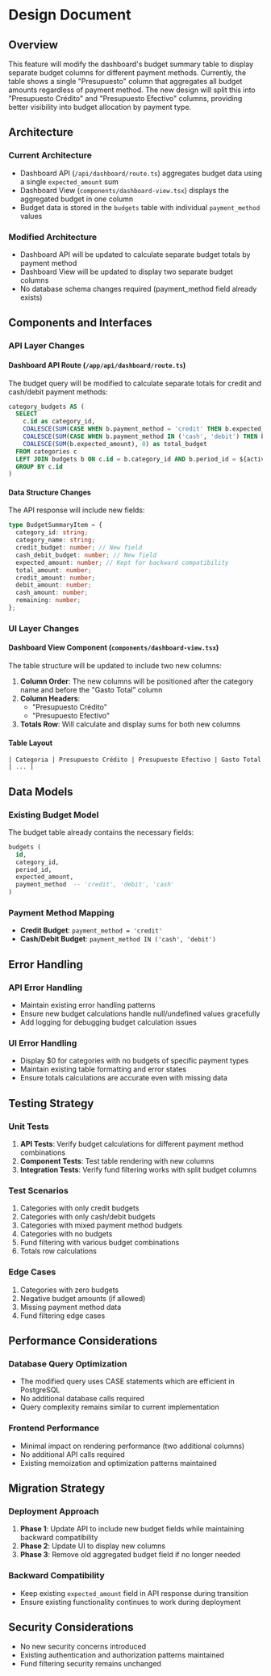 # Design Document

## Overview

This feature will modify the dashboard's budget summary table to display separate budget columns for different payment methods. Currently, the table shows a single "Presupuesto" column that aggregates all budget amounts regardless of payment method. The new design will split this into "Presupuesto Crédito" and "Presupuesto Efectivo" columns, providing better visibility into budget allocation by payment type.

## Architecture

### Current Architecture

- Dashboard API (`/api/dashboard/route.ts`) aggregates budget data using a single `expected_amount` sum
- Dashboard View (`components/dashboard-view.tsx`) displays the aggregated budget in one column
- Budget data is stored in the `budgets` table with individual `payment_method` values

### Modified Architecture

- Dashboard API will be updated to calculate separate budget totals by payment method
- Dashboard View will be updated to display two separate budget columns
- No database schema changes required (payment_method field already exists)

## Components and Interfaces

### API Layer Changes

#### Dashboard API Route (`/app/api/dashboard/route.ts`)

The budget query will be modified to calculate separate totals for credit and cash/debit payment methods:

```sql
category_budgets AS (
  SELECT
    c.id as category_id,
    COALESCE(SUM(CASE WHEN b.payment_method = 'credit' THEN b.expected_amount ELSE 0 END), 0) as credit_budget,
    COALESCE(SUM(CASE WHEN b.payment_method IN ('cash', 'debit') THEN b.expected_amount ELSE 0 END), 0) as cash_debit_budget,
    COALESCE(SUM(b.expected_amount), 0) as total_budget
  FROM categories c
  LEFT JOIN budgets b ON c.id = b.category_id AND b.period_id = ${activePeriod.id}
  GROUP BY c.id
)
```

#### Data Structure Changes

The API response will include new fields:

```typescript
type BudgetSummaryItem = {
  category_id: string;
  category_name: string;
  credit_budget: number; // New field
  cash_debit_budget: number; // New field
  expected_amount: number; // Kept for backward compatibility
  total_amount: number;
  credit_amount: number;
  debit_amount: number;
  cash_amount: number;
  remaining: number;
};
```

### UI Layer Changes

#### Dashboard View Component (`components/dashboard-view.tsx`)

The table structure will be updated to include two new columns:

1. **Column Order**: The new columns will be positioned after the category name and before the "Gasto Total" column
2. **Column Headers**:
   - "Presupuesto Crédito"
   - "Presupuesto Efectivo"
3. **Totals Row**: Will calculate and display sums for both new columns

#### Table Layout

```
| Categoria | Presupuesto Crédito | Presupuesto Efectivo | Gasto Total | ... |
```

## Data Models

### Existing Budget Model

The budget table already contains the necessary fields:

```sql
budgets (
  id,
  category_id,
  period_id,
  expected_amount,
  payment_method  -- 'credit', 'debit', 'cash'
)
```

### Payment Method Mapping

- **Credit Budget**: `payment_method = 'credit'`
- **Cash/Debit Budget**: `payment_method IN ('cash', 'debit')`

## Error Handling

### API Error Handling

- Maintain existing error handling patterns
- Ensure new budget calculations handle null/undefined values gracefully
- Add logging for debugging budget calculation issues

### UI Error Handling

- Display $0 for categories with no budgets of specific payment types
- Maintain existing table formatting and error states
- Ensure totals calculations are accurate even with missing data

## Testing Strategy

### Unit Tests

1. **API Tests**: Verify budget calculations for different payment method combinations
2. **Component Tests**: Test table rendering with new columns
3. **Integration Tests**: Verify fund filtering works with split budget columns

### Test Scenarios

1. Categories with only credit budgets
2. Categories with only cash/debit budgets
3. Categories with mixed payment method budgets
4. Categories with no budgets
5. Fund filtering with various budget combinations
6. Totals row calculations

### Edge Cases

1. Categories with zero budgets
2. Negative budget amounts (if allowed)
3. Missing payment method data
4. Fund filtering edge cases

## Performance Considerations

### Database Query Optimization

- The modified query uses CASE statements which are efficient in PostgreSQL
- No additional database calls required
- Query complexity remains similar to current implementation

### Frontend Performance

- Minimal impact on rendering performance (two additional columns)
- No additional API calls required
- Existing memoization and optimization patterns maintained

## Migration Strategy

### Deployment Approach

1. **Phase 1**: Update API to include new budget fields while maintaining backward compatibility
2. **Phase 2**: Update UI to display new columns
3. **Phase 3**: Remove old aggregated budget field if no longer needed

### Backward Compatibility

- Keep existing `expected_amount` field in API response during transition
- Ensure existing functionality continues to work during deployment

## Security Considerations

- No new security concerns introduced
- Existing authentication and authorization patterns maintained
- Fund filtering security remains unchanged
